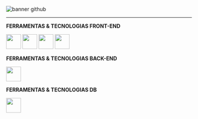 ![banner github](https://github.com/isiscostabb/isiscostabb/assets/138714743/32fdb498-0d9f-4eac-b883-c84f77e95d21)
<br> <hr>
**FERRAMENTAS & TECNOLOGIAS FRONT-END**

<img src="https://cdn.jsdelivr.net/gh/devicons/devicon/icons/html5/html5-original.svg" width='40' height='40'/> <img src="https://cdn.jsdelivr.net/gh/devicons/devicon/icons/css3/css3-original.svg" width='40' height='40' /> <img src="https://cdn.jsdelivr.net/gh/devicons/devicon/icons/javascript/javascript-original.svg" width='40' height='40'/> <img src="https://cdn.jsdelivr.net/gh/devicons/devicon@latest/icons/photoshop/photoshop-original.svg" width='40' height='40'/> 

**FERRAMENTAS & TECNOLOGIAS BACK-END**

<img src="https://cdn.jsdelivr.net/gh/devicons/devicon/icons/python/python-original.svg" width='40' height='40' />

**FERRAMENTAS & TECNOLOGIAS DB**

<img src="https://cdn.jsdelivr.net/gh/devicons/devicon@latest/icons/postgresql/postgresql-original.svg" width='40' height='40' />
